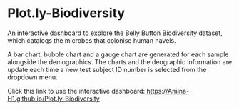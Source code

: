 # Plot.ly-Biodiversity
An interactive dashboard to explore the Belly Button Biodiversity dataset, which catalogs the microbes that colonise human navels.

A bar chart, bubble chart and a gauge chart are generated for each sample alongside the demographics. The charts and the deographic information are update each time a new test subject ID number is selected from the dropdown menu. 

Click this link to use the interactive dashboard: https://Amina-H1.github.io/Plot.ly-Biodiversity
